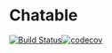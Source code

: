 # Chatable
[![Build Status](https://travis-ci.org/globalroo/chatable.svg?branch=master)](https://travis-ci.org/globalroo/chatable)[![codecov](https://codecov.io/gh/globalroo/chatable/branch/master/graph/badge.svg)](https://codecov.io/gh/globalroo/chatable)

